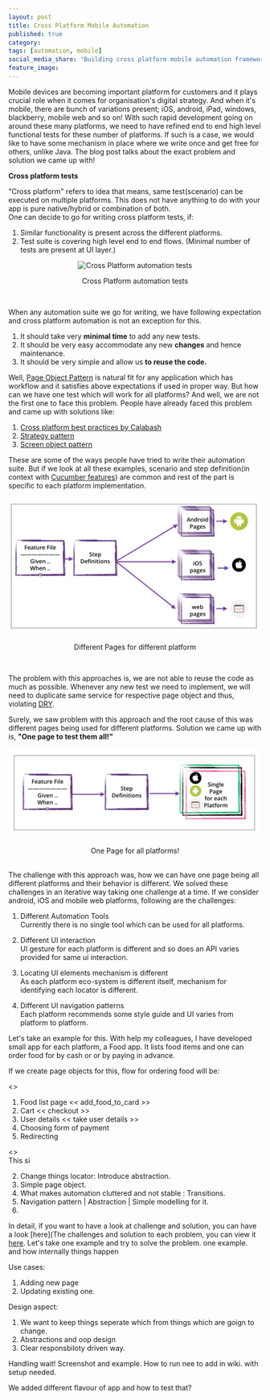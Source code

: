 ```yaml
---
layout: post
title: Cross Platform Mobile Automation
published: true
category: 
tags: [automation, mobile]
social_media_share: "Building cross platform mobile automation framework #mobile #automation #crossPlatform"
feature_image:
---
```


Mobile devices are becoming important platform for customers and it plays crucial role when it comes for organisation's digital strategy. And when it's mobile, there are bunch of variations present; iOS, android, iPad, windows, blackberry, mobile web and so on!  With such rapid development going on around these many platforms, we need to have refined end to end high level functional tests for these number of platforms. If such is a case, we would like to have some mechanism in place where we write once and get free for others, unlike Java. The blog post talks about the exact problem and solution we came up with!


**Cross platform tests**

"Cross platform" refers to idea that means, same test(scenario) can be executed on multiple platforms. This does not have anything to do with your app is pure native/hybrid or combination of both.  
 One can decide to go for writing cross platform tests, if: 
 
 1. Similar functionality is present across the different platforms.
 2. Test suite is covering high level end to end flows. (Minimal number of tests are present at UI layer.)  
 
 <p align="middle">
     <img src="/assets/images/cross_platform_test_execution.jpeg" alt="Cross Platform automation tests">
     <figcaption align="middle"> Cross Platform automation tests  </figcaption>
 </p>
 <br/>

When any automation suite we go for writing, we have following expectation and cross platform automation is not an exception for this.
 
 1. It should take very **minimal time** to add any new tests. 
 2. It should be very easy accommodate any new **changes** and hence maintenance. 
 3. It should be very simple and allow us **to reuse the code.** 
    
Well, [Page Object Pattern](http://martinfowler.com/bliki/PageObject.html) is natural fit for any application which has workflow and it satisfies above expectations if used in proper way. But how can we have one test which will work for all platforms? And well, we are not the first one to face this problem. People have already faced this problem and came up with solutions like:

1. [Cross platform best practices by Calabash](https://github.com/calabash/x-platform-example)
2. [Strategy pattern](http://www.3pillarglobal.com/insights/design-patterns-in-automation-testing)
3. [Screen object pattern](https://rubygemtsl.com/2014/01/06/designing-maintainable-calabash-tests-using-screen-objects-2/)

These are some of the ways people have tried to write their automation suite. But if we look at all these examples, scenario and step definition(in context with [Cucumber features](https://github.com/cucumber/cucumber/wiki)) are common and rest of the part is specific to each platform implementation.
 
 <p align="middle">
     <img src="/assets/images/different_page_for_different_platform.jpg" alt="Different pages for different platform">
     <figcaption align="middle"> Different Pages for different platform </figcaption>
 </p>
 <br/> 
 
 The problem with this approaches is, we are not able to reuse the code as much as possible. Whenever any new test we need to implement, we will need to duplicate same service for respective page object and thus, violating [DRY](https://en.wikipedia.org/wiki/Don%27t_repeat_yourself). 
 
 Surely, we saw problem with this approach and the root cause of this was different pages being used for different platforms. Solution we came up with is, **"One page to test them all!"**

 <p align="middle">
     <img src="/assets/images/same_page_for_all_platform.jpg" alt="Same page for different platform">
     <figcaption align="middle"> One Page for all platforms! </figcaption>
 </p>
 <br/>
The challenge with this approach was, how we can have one page being all different platforms and their behavior is different. We solved these challenges in an iterative way taking one challenge at a time. If we consider android, iOS and mobile web platforms, following are the challenges:

1. Different Automation Tools  
 Currently there is no single tool which can be used for all platforms.

2. Different UI interaction  
 UI gesture for each platform is different and so does an API varies provided for same ui interaction.

3. Locating UI elements mechanism is different  
 As each platform eco-system is different itself, mechanism for identifying each locator is different.

4. Different UI navigation patterns  
 Each platform recommends some style guide and UI varies from platform to platform.

Let's take an example for this. With help my colleagues, I have developed small app for each platform, a Food app. It lists food items and one can order food for by cash or or by paying in advance. 

If we create page objects for this, flow for ordering food will be: 

<<Diagram will help here. >>

1. Food list page  << add_food_to_card >> 
2. Cart  << checkout >>  
3. User details << take user details >>
4. Choosing form of payment
5. Redirecting    
  
<<slider of images will be good>>  
This si  

2. Change things locator: Introduce abstraction. 
1. Simple page object. 
3. What makes automation cluttered and not stable : Transitions.
4. Navigation pattern | Abstraction | Simple modelling for it. 
5. 

In detail, if you want to have a look at challenge and solution, you can have a look [here](The challenges and solution to each problem, you can view it [here](https://github.com/CrossPlatformPageObject/cross-platform-single-page-example/blob/master/README.md#challenges-in-implementating-single-page-for-different-platforms).
Let's take one example and try to solve the problem.
one example. and how internally things happen 

Use cases: 
1. Adding new page
2. Updating existing one. 

Design aspect:
1. We want to keep things seperate which from things which are goign to change. 
2. Abstractions and oop design
3. Clear responsbiloty driven way. 



Handling wait! 
Screenshot and example. 
How to run nee to add in wiki. with setup needed. 

We added different flavour of app and how to test that?


